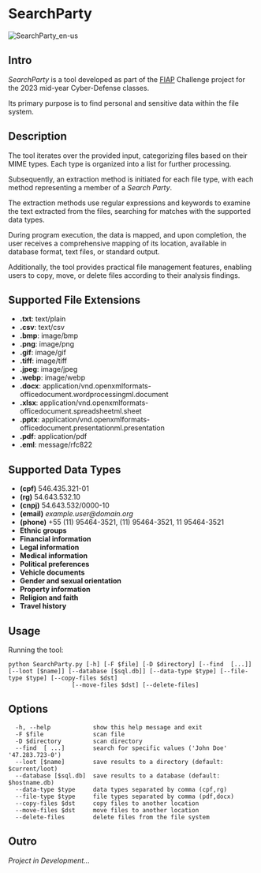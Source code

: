 # SearchParty #

![SearchParty_en-us](https://github.com/0xSickb0y/SearchParty/assets/148525929/f2bdf931-cc06-4837-bbff-fe213aa3dcc6)

## Intro ##
 _SearchParty_ is a tool developed as part of the [FIAP](https://www.fiap.com.br) Challenge project for the 2023 mid-year Cyber-Defense classes.

Its primary purpose is to find personal and sensitive data within the file system.

## Description

The tool iterates over the provided input, categorizing files based on their MIME types. Each type is organized into a list for further processing.

Subsequently, an extraction method is initiated for each file type, with each method representing a member of a _Search Party_.

The extraction methods use regular expressions and keywords to examine the text extracted from the files, searching for matches with the supported data types.

During program execution, the data is mapped, and upon completion, the user receives a comprehensive mapping of its location, available in database format, text files, or standard output.

Additionally, the tool provides practical file management features, enabling users to copy, move, or delete files according to their analysis findings.

##  Supported File Extensions
- **.txt**: text/plain
- **.csv**: text/csv
- **.bmp**: image/bmp
- **.png**: image/png
- **.gif**: image/gif
- **.tiff**: image/tiff
- **.jpeg**: image/jpeg
- **.webp**: image/webp
- **.docx**: application/vnd.openxmlformats-officedocument.wordprocessingml.document
- **.xlsx**: application/vnd.openxmlformats-officedocument.spreadsheetml.sheet
- **.pptx**: application/vnd.openxmlformats-officedocument.presentationml.presentation
- **.pdf**: application/pdf
- **.eml**: message/rfc822

## Supported Data Types
- **(cpf)** 546.435.321-01
- **(rg)** 54.643.532.10
- **(cnpj)** 54.643.532/0000-10
- **(email)** _example.user@domain.org_
- **(phone)** +55 (11) 95464-3521, (11) 95464-3521, 11 95464-3521
- **Ethnic groups**
- **Financial information**
- **Legal information**
- **Medical information**
- **Political preferences**
- **Vehicle documents**
- **Gender and sexual orientation**
- **Property information**
- **Religion and faith**
- **Travel history**

## Usage

Running the tool:

    python SearchParty.py [-h] [-F $file] [-D $directory] [--find  [...]] [--loot [$name]] [--database [$sql.db]] [--data-type $type] [--file-type $type] [--copy-files $dst]
                      [--move-files $dst] [--delete-files]

## Options
```
  -h, --help            show this help message and exit
  -F $file              scan file
  -D $directory         scan directory
  --find  [ ...]        search for specific values ('John Doe' '47.283.723-0')
  --loot [$name]        save results to a directory (default: $current/loot)
  --database [$sql.db]  save results to a database (default: $hostname.db)
  --data-type $type     data types separated by comma (cpf,rg)
  --file-type $type     file types separated by comma (pdf,docx)
  --copy-files $dst     copy files to another location
  --move-files $dst     move files to another location
  --delete-files        delete files from the file system
```
## Outro
_Project in Development..._
